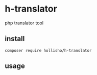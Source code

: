 # h-translator
php translator tool


## install
```
composer require hollisho/h-translator
```

## usage

```php

```